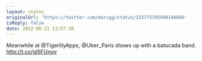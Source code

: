 ```yaml
---
layout: status
originalUrl: 'https://twitter.com/marcgg/status/215775395948146689'
isReply: false
date: 2012-06-21 11:57:18
---
```


Meanwhile at @TigerlilyApps, @Uber_Paris shows up with a batucada band. http://t.co/gl5FUnuy
